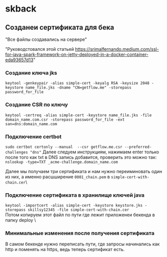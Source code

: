 # skback

## Созданеи сертификата для бека

"Все файлы создавались на сервере"

"Руководстовался этой статьей https://srimalfernando.medium.com/ssl-for-java-spark-framework-on-jetty-deployed-in-a-docker-container-eda93657d13"

### Создание ключа jks

`keytool -genkeypair -alias simple-cert -keyalg RSA -keysize 2048 -keystore name_file.jks -dname "CN=getflow.me" -storepass password_for_file`

### Создание CSR по ключу

`keytool -certreq -alias simple-cert -keystore name_file.jks -file domain_name.com.csr -storepass password_for_file -ext san=dns:domain_name.com`

### Подключение certbot 

`sudo certbot certonly --manual  --csr getflow.me.csr --preferred-challenges "dns"` Далее следуем инструкциям, нажимаем enter только после того как txt в DNS запись добавится, проверить это можно так: \
`nslookup -type=TXT _acme-challenge.domain_name.com`

Далее мы получаем три сертификата и нам нужно переиминовать один из них, а именно расшширение `0001_chain.pem` в `simple-cert-with-chain.cer`\
### Подключение сертификата в хранилище ключей java
`keytool -importcert -alias simple-cert -keystore keystore.jks -storepass skillsy12345 -file simple-cert-with-chain.cer`\
Потом копируем этот файл по пути где лежит приложенеи бекенда в папку deploy \

### Минимальные изменения после получения сертификата

В самом бекенде нужно переписать пути, где запросы начинались как http и поменять на https, ведь теперь сертификат есть.






